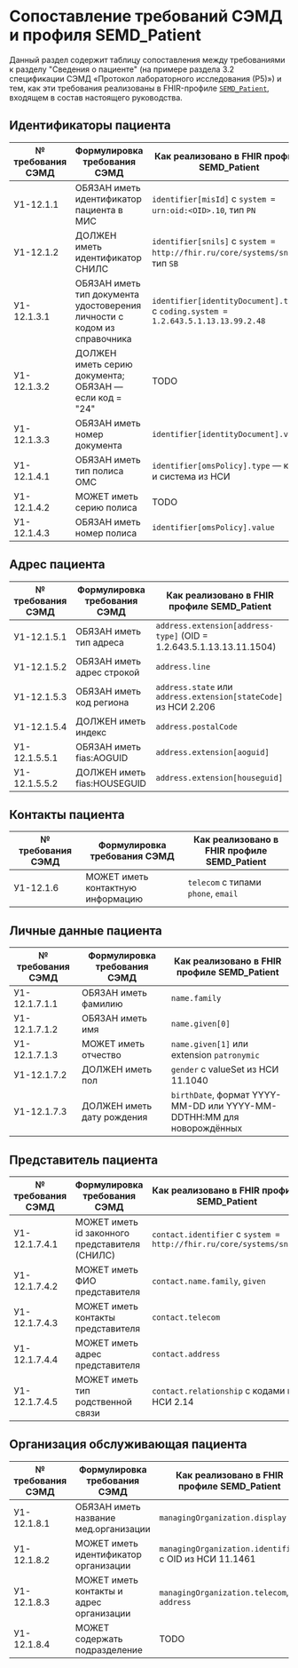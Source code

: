 # Сопоставление требований СЭМД и профиля SEMD_Patient
Данный раздел содержит таблицу сопоставления между требованиями к разделу "Сведения о пациенте" (на примере раздела 3.2 спецификации СЭМД «Протокол лабораторного исследования (Р5)») и тем, как эти требования реализованы в FHIR-профиле [`SEMD_Patient`](StructureDefinition-semd-patient.html), входящем в состав настоящего руководства.

## Идентификаторы пациента

| № требования СЭМД | Формулировка требования СЭМД | Как реализовано в FHIR профиле SEMD_Patient |
| --- | --- | --- |
| У1-12.1.1 | ОБЯЗАН иметь идентификатор пациента в МИС | `identifier[misId]` с `system = urn:oid:<OID>.10`, тип `PN` |
| У1-12.1.2 | ДОЛЖЕН иметь идентификатор СНИЛС | `identifier[snils]` с `system = http://fhir.ru/core/systems/snils`, тип `SB` |
| У1-12.1.3.1 | ОБЯЗАН иметь тип документа удостоверения личности с кодом из справочника | `identifier[identityDocument].type` с `coding.system = 1.2.643.5.1.13.13.99.2.48` |
| У1-12.1.3.2 | ДОЛЖЕН иметь серию документа; ОБЯЗАН — если код = "24" | TODO |
| У1-12.1.3.3 | ОБЯЗАН иметь номер документа | `identifier[identityDocument].value` |
| У1-12.1.4.1 | ОБЯЗАН иметь тип полиса ОМС | `identifier[omsPolicy].type` — код и система из НСИ |
| У1-12.1.4.2 | МОЖЕТ иметь серию полиса | TODO |
| У1-12.1.4.3 | ОБЯЗАН иметь номер полиса | `identifier[omsPolicy].value` |

## Адрес пациента

| № требования СЭМД | Формулировка требования СЭМД | Как реализовано в FHIR профиле SEMD_Patient |
| --- | --- | --- |
| У1-12.1.5.1 | ОБЯЗАН иметь тип адреса | `address.extension[address-type]` (OID = 1.2.643.5.1.13.13.11.1504) |
| У1-12.1.5.2 | ОБЯЗАН иметь адрес строкой | `address.line` |
| У1-12.1.5.3 | ОБЯЗАН иметь код региона | `address.state` или `address.extension[stateCode]` из НСИ 2.206 |
| У1-12.1.5.4 | ДОЛЖЕН иметь индекс | `address.postalCode` |
| У1-12.1.5.5.1 | ОБЯЗАН иметь fias:AOGUID | `address.extension[aoguid]` |
| У1-12.1.5.5.2 | ДОЛЖЕН иметь fias:HOUSEGUID | `address.extension[houseguid]` |

## Контакты пациента

| № требования СЭМД | Формулировка требования СЭМД | Как реализовано в FHIR профиле SEMD_Patient |
| --- | --- | --- |
| У1-12.1.6 | МОЖЕТ иметь контактную информацию | `telecom` с типами `phone`, `email` |

## Личные данные пациента

| № требования СЭМД | Формулировка требования СЭМД | Как реализовано в FHIR профиле SEMD_Patient |
| --- | --- | --- |
| У1-12.1.7.1.1 | ОБЯЗАН иметь фамилию | `name.family` |
| У1-12.1.7.1.2 | ОБЯЗАН иметь имя | `name.given[0]` |
| У1-12.1.7.1.3 | МОЖЕТ иметь отчество | `name.given[1]` или extension `patronymic` |
| У1-12.1.7.2 | ДОЛЖЕН иметь пол | `gender` с valueSet из НСИ 11.1040 |
| У1-12.1.7.3 | ДОЛЖЕН иметь дату рождения | `birthDate`, формат YYYY-MM-DD или YYYY-MM-DDTHH:MM для новорождённых |

## Представитель пациента

| № требования СЭМД | Формулировка требования СЭМД | Как реализовано в FHIR профиле SEMD_Patient |
| --- | --- | --- |
| У1-12.1.7.4.1 | МОЖЕТ иметь id законного представителя (СНИЛС) | `contact.identifier` с `system = http://fhir.ru/core/systems/snils` |
| У1-12.1.7.4.2 | МОЖЕТ иметь ФИО представителя | `contact.name.family`, `given` |
| У1-12.1.7.4.3 | МОЖЕТ иметь контакты представителя | `contact.telecom` |
| У1-12.1.7.4.4 | МОЖЕТ иметь адрес представителя | `contact.address` |
| У1-12.1.7.4.5 | МОЖЕТ иметь тип родственной связи | `contact.relationship` c кодами из НСИ 2.14 |

## Организация обслуживающая пациента

| № требования СЭМД | Формулировка требования СЭМД | Как реализовано в FHIR профиле SEMD_Patient |
| --- | --- | --- |
| У1-12.1.8.1 | ОБЯЗАН иметь название мед.организации | `managingOrganization.display` |
| У1-12.1.8.2 | МОЖЕТ иметь идентификатор организации | `managingOrganization.identifier` с OID из НСИ 11.1461 |
| У1-12.1.8.3 | МОЖЕТ иметь контакты и адрес организации | `managingOrganization.telecom`, `address` |
| У1-12.1.8.4 | МОЖЕТ содержать подразделение | TODO |

